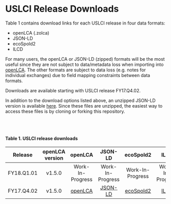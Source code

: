 USLCI Release Downloads
==================
Table 1 contains download links for each USLCI release in four data formats: 
* openLCA (.zolca)
* JSON-LD
* ecoSpold2
* ILCD

For many users, the openLCA or JSON-LD (zipped) formats will be the most useful since they are not subject to data/metadata loss when importing into [openLCA].  The other formats are subject to data loss (e.g. notes for individual exchanges) due to field mapping constraints between data formats.

Downloads are available starting with USLCI release FY17.Q4.02.

In addition to the download options listed above, an unzipped JSON-LD version is available [here](../downloads/uslci_json_ld/).  Since these files are unzipped, the easiest way to access these files is by cloning or forking this repository.

<br><br>

#### Table 1. USLCI release downloads   

| Release | openLCA version | openLCA | JSON-LD | ecoSpold2 | ILCD |   
|:---:|:---:|:---:|:---:|:---:|:--:|     
| FY18.Q1.01 | v1.5.0 | Work-In-Progress | Work-In-Progress | Work-In-Progress | Work-In-Progress |   
| FY17.Q4.02 | v1.5.0 | [openLCA](../downloads/uslci_fy17_q4_02_olca1_5_0.zolca) | [JSON-LD](../downloads/uslci_fy17_q4_02_olca1_5_0_json_ld.zip) | [ecoSpold2](../downloads/uslci_fy17_q4_02_olca1_5_0_ecospold2.zip) | [ILCD](../downloads/uslci_fy17_q4_02_olca1_5_0_ilcd.zip) |     

[openlca]: http://www.openlca.org/download/
